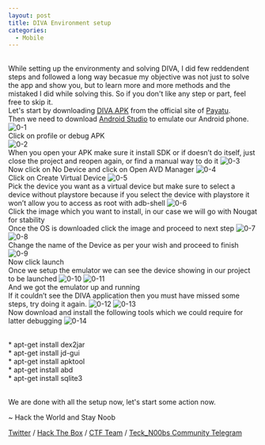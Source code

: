 ```yaml
---
layout: post
title: DIVA Environment setup
categories:
  - Mobile
---
```


<br>While setting up the environmenty and solving DIVA, I did few reddendent steps and followed a long way becasue my objective was not just to solve the app and show you, but to learn more and more methods and the mistaked I did while solving this. So if you don't like any step or part, feel free to skip it.
<br>Let's start by downloading [DIVA APK](http://www.payatu.com/wp-content/uploads/2016/01/diva-beta.tar.gz) from the official site of [Payatu](https://www.payatu.com/).
<br>Then we need to download [Android Studio](https://developer.android.com/studio) to emulate our Android phone.
<br>![0-1](https://teckk2.github.io/assets/images/DIVA/0-1.png)
<br>Click on profile or debug APK
<br>![0-2](https://teckk2.github.io/assets/images/DIVA/0-2.png)
<br>When you open your APK make sure it install SDK or if doesn’t do itself, just close the project and reopen again, or find a manual way to do it
![0-3](https://teckk2.github.io/assets/images/DIVA/0-3.png)
<br>Now click on No Device and click on Open AVD Manager
![0-4](https://teckk2.github.io/assets/images/DIVA/0-4.png)
<br>Click on Create Virtual Device
![0-5](https://teckk2.github.io/assets/images/DIVA/0-5.png)
<br>Pick the device you want as a virtual device but make sure to select a device without playstore because if you select the device with playstore it won’t allow you to access as root with adb-shell
![0-6](https://teckk2.github.io/assets/images/DIVA/0-6.png)
<br>Click the image which you want to install, in our case we will go with Nougat for stability
<br>Once the OS is downloaded click the image and proceed to next step
![0-7](https://teckk2.github.io/assets/images/DIVA/0-7.png)
![0-8](https://teckk2.github.io/assets/images/DIVA/0-8.png)
<br>Change the name of the Device as per your wish and proceed to finish
![0-9](https://teckk2.github.io/assets/images/DIVA/0-9.png)
<br>Now click launch
<br>Once we setup the emulator we can see the device showing in our project to be launched
![0-10](https://teckk2.github.io/assets/images/DIVA/0-10.png)
![0-11](https://teckk2.github.io/assets/images/DIVA/0-11.png)
<br>And we got the emulator up and running
<br>If it couldn’t see the DIVA application then you must have missed some steps, try doing it again.
![0-12](https://teckk2.github.io/assets/images/DIVA/0-12.png)
![0-13](https://teckk2.github.io/assets/images/DIVA/0-13.png)
<br>Now download and install the following tools which we could require for latter debugging
![0-14](https://teckk2.github.io/assets/images/DIVA/0-14.png)

<br>* apt-get install dex2jar
<br>* apt-get install jd-gui
<br>* apt-get install apktool
<br>* apt-get install abd
<br>* apt-get install sqlite3

<br> We are done with all the setup now, let's start some action now.

<p class="message">
  ~ Hack the World and Stay Noob
</p>

[Twitter](https://twitter.com/Teck__K2) / [Hack The Box](https://www.hackthebox.eu/profile/966) / [CTF Team](https://ctftime.org/team/20102) /
[Teck_N00bs Community Telegram](https://t.me/Teck_N00bs)

<script src="https://www.hackthebox.eu/badge/966"> </script>
